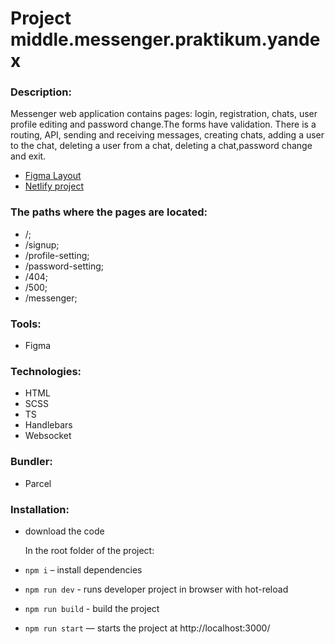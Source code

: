 # Project middle.messenger.praktikum.yandex

### Description:

Messenger web application contains pages: login, registration, chats, user profile editing and password change.The forms have validation.
There is a routing, API, sending and receiving messages, creating chats, adding a user to the chat, deleting a user from a chat, deleting a chat,password change and exit.

- [Figma Layout](https://www.figma.com/file/vyWJVq9UaaVhfMiaFRVFN4/middle.messenger.praktikum.yandex?node-id=0%3A1)
- [Netlify project](https://deploy--magical-swan-28685f.netlify.app)

### The paths where the pages are located:

- /;
- /signup;
- /profile-setting;
- /password-setting;
- /404;
- /500;
- /messenger;

### Tools:

- Figma

### Technologies:

- HTML
- SCSS
- TS
- Handlebars
- Websocket

### Bundler:

- Parcel

### Installation:

- download the code

  In the root folder of the project:

- `npm i` – install dependencies
- `npm run dev` - runs developer project in browser with hot-reload
- `npm run build` - build the project
- `npm run start` — starts the project at http://localhost:3000/
